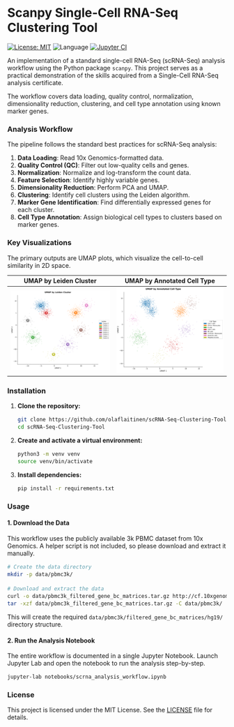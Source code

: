 # Scanpy Single-Cell RNA-Seq Clustering Tool

[![License: MIT](https://img.shields.io/badge/License-MIT-purple.svg)](https://opensource.org/licenses/MIT)
![Language](https://img.shields.io/badge/language-Python-blue.svg)
[![Jupyter CI](https://github.com/olaflaitinen/scRNA-Seq-Clustering-Tool/actions/workflows/jupyter-ci.yml/badge.svg)](https://github.com/olaflaitinen/scRNA-Seq-Clustering-Tool/actions/workflows/jupyter-ci.yml)

An implementation of a standard single-cell RNA-Seq (scRNA-Seq) analysis workflow using the Python package `scanpy`. This project serves as a practical demonstration of the skills acquired from a Single-Cell RNA-Seq analysis certificate.

The workflow covers data loading, quality control, normalization, dimensionality reduction, clustering, and cell type annotation using known marker genes.

### Analysis Workflow

The pipeline follows the standard best practices for scRNA-Seq analysis:

1.  **Data Loading**: Read 10x Genomics-formatted data.
2.  **Quality Control (QC)**: Filter out low-quality cells and genes.
3.  **Normalization**: Normalize and log-transform the count data.
4.  **Feature Selection**: Identify highly variable genes.
5.  **Dimensionality Reduction**: Perform PCA and UMAP.
6.  **Clustering**: Identify cell clusters using the Leiden algorithm.
7.  **Marker Gene Identification**: Find differentially expressed genes for each cluster.
8.  **Cell Type Annotation**: Assign biological cell types to clusters based on marker genes.

### Key Visualizations

The primary outputs are UMAP plots, which visualize the cell-to-cell similarity in 2D space.

| UMAP by Leiden Cluster | UMAP by Annotated Cell Type |
| :--------------------: | :-------------------------: |
| ![UMAP by Cluster](assets/umap_clusters.png) | ![UMAP by Annotation](assets/umap_annotated.png) |

### Installation

1.  **Clone the repository:**
    ```bash
    git clone https://github.com/olaflaitinen/scRNA-Seq-Clustering-Tool.git
    cd scRNA-Seq-Clustering-Tool
    ```

2.  **Create and activate a virtual environment:**
    ```bash
    python3 -m venv venv
    source venv/bin/activate
    ```

3.  **Install dependencies:**
    ```bash
    pip install -r requirements.txt
    ```

### Usage

#### 1. Download the Data

This workflow uses the publicly available 3k PBMC dataset from 10x Genomics. A helper script is not included, so please download and extract it manually.

```bash
# Create the data directory
mkdir -p data/pbmc3k/

# Download and extract the data
curl -o data/pbmc3k_filtered_gene_bc_matrices.tar.gz http://cf.10xgenomics.com/samples/cell-exp/1.1.0/pbmc3k/pbmc3k_filtered_gene_bc_matrices.tar.gz
tar -xzf data/pbmc3k_filtered_gene_bc_matrices.tar.gz -C data/pbmc3k/
```
This will create the required `data/pbmc3k/filtered_gene_bc_matrices/hg19/` directory structure.

#### 2. Run the Analysis Notebook

The entire workflow is documented in a single Jupyter Notebook. Launch Jupyter Lab and open the notebook to run the analysis step-by-step.

```bash
jupyter-lab notebooks/scrna_analysis_workflow.ipynb
```

### License

This project is licensed under the MIT License. See the [LICENSE](LICENSE) file for details.
